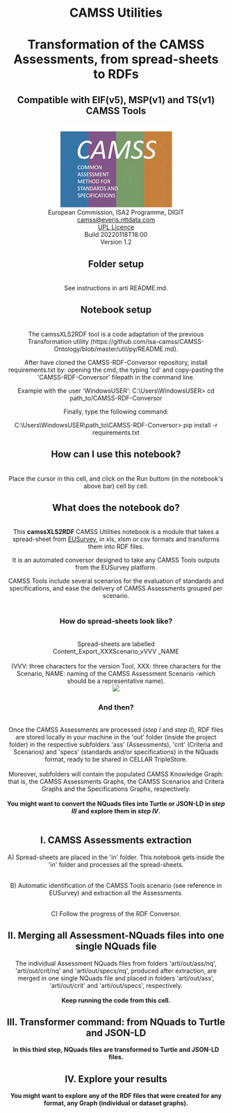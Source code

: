 <h1><center>CAMSS Utilities</center></h1>
<h1><center>Transformation of the CAMSS Assessments, from spread-sheets to RDFs</center></h1>
<h2><center>Compatible with EIF(v5), MSP(v1) and TS(v1) CAMSS Tools</center></h2>
<center><img src="./img/CAMSS Logo landscape"/></center>
<center>European Commission, ISA2 Programme, DIGIT</center>
<center><a href="mailto:camss@everis.com">camss@everis.nttdata.com</a></center>
<center><a href="https://joinup.ec.europa.eu/collection/eupl/about">UPL Licence</a><center>
<center>Build 20220118T18:00</center>
<center>Version 1.2</center>

<h2>Folder setup</h2><br>
See instructions in arti README.md.

<h2>Notebook setup</h2><br>
The camssXLS2RDF tool is a code adaptation of the previous Transformation utility (https://github.com/isa-camss/CAMSS-Ontology/blob/master/util/py/README.md).

After have cloned the CAMSS-RDF-Conversor repository, install requirements.txt by: opening the cmd, the typing 'cd' and copy-pasting the 'CAMSS-RDF-Conversor' filepath in the command line.

Example with the user 'WindowsUSER':
C:\Users\WindowsUSER> cd path_to/CAMSS-RDF-Conversor

Finally, type the following command:

C:\Users\WindowsUSER\path_to\CAMSS-RDF-Conversor> pip install -r requirements.txt


<h2>How can I use this notebook?</h2><br>
Place the cursor in this cell, and click on the Run buttom (in the notebook's above bar) cell by cell.<br>

<h2>What does the notebook do?</h2><br>
                            
<div>This <b>camssXLS2RDF</b> CAMSS Utilities notebook is a module that takes a spread-sheet from <a href="https://ec.europa.eu/eusurvey/home/welcome">EUSurvey</a>, in xls, xlsm or csv formats and transforms them into RDF files.<br>

It is an automated conversor designed to take any CAMSS Tools outputs from the EUSurvey platform.<br>


CAMSS Tools include several scenarios for the evaluation of standards and specifications, and ease the delivery of CAMSS Assessments grouped per scenario.<br><br> 
<h3>How do spread-sheets look like?</h3><br>
    Spread-sheets are labelled        <center>Content_Export_XXXScenario_vVVV _NAME</center><br>        (VVV: three characters for the version Tool, XXX: three characters for the Scenario, NAME: naming of the CAMSS Assessment Scenario -which should be a representative name).<br>
<center><img src="../img/EUSurvey_output.png"/></center>
<h3>And then?</h3><br>
    Once the CAMSS Assessments are processed (<i>step I</i> and <i>step II</i>), RDF files are stored locally in your machine in the 'out' folder (inside the project folder) in the respective subfolders 'ass' (Assessments), 'crit' (Criteria and Scenarios) and 'specs' (standards and/or specifications) in the NQuads format, ready to be shared in CELLAR TripleStore. <br><br>Moreover, subfolders will contain the populated CAMSS Knowledge Graph: that is, the CAMSS Assessments Graphs, the CAMSS Scenarios and Critera Graphs and the Specifications Graphs, respectively.<br><br>
<b>You might want  to convert the NQuads files into Turtle or JSON-LD in <i>step III</i> and explore them in <i>step IV</i>.</b>
    </div><br>
    
<h2><b>I. CAMSS Assessments extraction</h2></b>

A) Spread-sheets are placed in the 'in' folder. This notebook gets inside the 'in' folder and processes all the spread-sheets.<br><br>

B) Automatic identification of the CAMSS Tools scenario (see reference in EUSurvey) and extraction all the Assessments.<br><br>

C) Follow the progress of the RDF Conversor.

<h2><b>II. Merging all Assessment-NQuads files into one single NQuads file</h2></b>

The individual Assessment NQuads files from folders 'arti/out/ass/nq', 'arti/out/crit/nq' and 'arti/out/specs/nq', produced after extraction, are merged in one single NQuads file and placed in folders 'arti/out/ass', 'arti/out/crit' and 'arti/out/specs', respectively.<br><br><b>Keep running the code from this cell.<b>

<h2><b>III. Transformer command: from NQuads to Turtle and JSON-LD</h2></b>

In this third step, NQuads files are transformed to Turtle and JSON-LD files.

<h2><b>IV. Explore your results</h2></b>
You might want to explore any of the RDF files that were created for any format, any Graph (individual or dataset graphs).


























